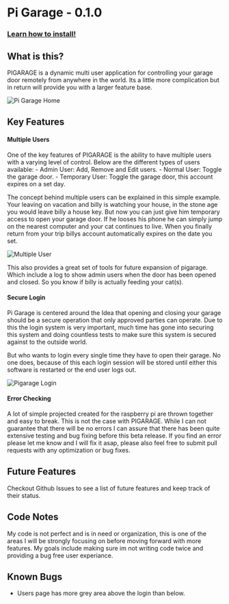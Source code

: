 
# Pi Garage - 0.1.0
### [Learn how to install!](https://github.com/chrisburgin95/pigarage/wiki/Installation)
## What is this?
PIGARAGE is a dynamic multi user application for controlling your garage door
remotely from anywhere in the world. Its a little more complication but in
return will provide you with a larger feature base.

![Pi Garage Home](http://i.imgur.com/D7vS2HI.png)


## Key Features
#### Multiple Users
One of the key features of PIGARAGE is the ability to have multiple users with
a varying level of control. Below are the different types of users available:
    - Admin User: Add, Remove and Edit users.
    - Normal User: Toggle the garage door.
    - Temporary User: Toggle the garage door, this account expires on a set day.

The concept behind multiple users can be explained in this simple example.
    Your leaving on vacation and billy is watching your house, in the stone
    age you would leave billy a house key. But now you can just give him
    temporary access to open your garage door. If he looses his phone he can
    simply jump on the nearest computer and your cat continues to live. When
    you finally return from your trip billys account automatically expires on
    the date you set.

![Multiple User](http://i.imgur.com/rjRuYSy.png)

This also provides a great set of tools for future expansion of pigarage. Which
include a log to show admin users when the door has been opened and closed. So
you know if billy is actually feeding your cat(s).

#### Secure Login
Pi Garage is centered around the Idea that opening and closing your garage should be a secure operation that only approved parties can operate. Due to this the login system is very important, much time has gone into securing this system and doing countless tests to make sure this system is secured against to the outside world.

But who wants to login every single time they have to open their garage. No one does, because of this each login session will be stored until either this software is restarted or the end user logs out.

![Pigarage Login](http://i.imgur.com/7wxUytC.png)

#### Error Checking
A lot of simple projected created for the raspberry pi are thrown together and
easy to break. This is not the case with PIGARAGE. While I can not guarantee
that there will be no errors I can assure that there has been quite extensive
testing and bug fixing before this beta release. If you find an error please
let me know and I will fix it asap, please also feel free to submit pull
requests with any optimization or bug fixes.


## Future Features
Checkout Github Issues to see a list of future features and keep track of their status.



## Code Notes
My code is not perfect and is in need or organization, this is one of the areas
I will be strongly focusing on before moving forward with more features. My
goals include making sure im not writing code twice and providing a bug free
user experiance.

## Known Bugs
- Users page has more grey area above the login than below.

